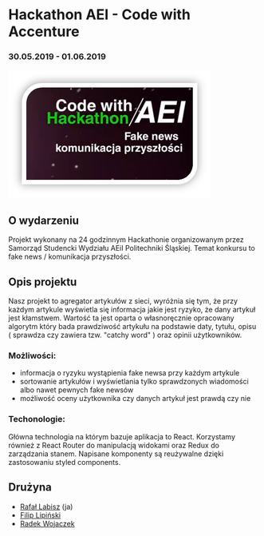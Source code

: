 # Hackathon AEI - Code with Accenture

### 30.05.2019 - 01.06.2019

![Hackathon AEI logo](https://raw.githubusercontent.com/filiplipinski/hackathon-aei/master/public/hackathon.png)

## O wydarzeniu

Projekt wykonany na 24 godzinnym Hackathonie organizowanym przez Samorząd Studencki Wydziału AEiI Politechniki Śląskiej.
Temat konkursu to fake news / komunikacja przyszłości.

## Opis projektu
Nasz projekt to agregator artykułów z sieci, wyróżnia się tym, że przy każdym artykule wyświetla się informacja jakie jest ryzyko, że dany artykuł jest kłamstwem. Wartość ta jest oparta o własnoręcznie opracowany algorytm który bada prawdziwość artykułu na podstawie daty, tytułu, opisu ( sprawdza czy zawiera tzw. "catchy word" ) oraz opinii użytkowników.

### Możliwości:

- informacja o ryzyku wystąpienia fake newsa przy każdym artykule
- sortowanie artykułów i wyświetlania tylko sprawdzonych wiadomości albo nawet pewnych fake newsów
- możliwość oceny użytkownika czy danych artykuł jest prawdą czy nie

### Techonologie:
Główna technologia na którym bazuje aplikacja to React. Korzystamy również z React Router do manipulacją widokami oraz Redux do zarządzania stanem. Napisane komponenty są reużywalne dzięki zastosowaniu styled components.

## Drużyna

- [Rafał Labisz](https://github.com/rafallabisz) (ja)
- [Filip Lipiński](https://github.com/filiplipinski) 
- [Radek Wojaczek](https://github.com/Skotee)
